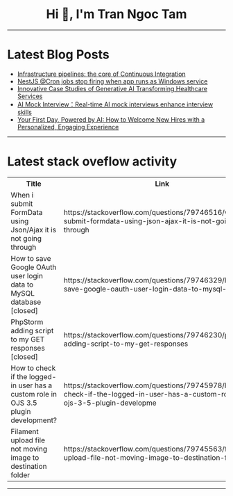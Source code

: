 <h1 align="center">Hi 👋, I'm Tran Ngoc Tam</h1>

---

# Latest Blog Posts 
<!-- BLOG-POST-LIST:START -->
- [Infrastructure pipelines: the core of Continuous Integration](https://dev.to/u11d/infrastructure-pipelines-the-core-of-continuous-integration-2emb)
- [NestJS @Cron jobs stop firing when app runs as Windows service](https://dev.to/dhil_rohith_ec2e0e9793ea6/nestjs-cron-jobs-stop-firing-when-app-runs-as-windows-service-49k0)
- [Innovative Case Studies of Generative AI Transforming Healthcare Services](https://dev.to/ravi_teja_4/innovative-case-studies-of-generative-ai-transforming-healthcare-services-1n39)
- [AI Mock Interview：Real-time AI mock interviews enhance interview skills](https://dev.to/jackm_345442a09fb53b/ai-mock-interviewreal-time-ai-mock-interviews-enhance-interview-skills-43b7)
- [Your First Day, Powered by AI: How to Welcome New Hires with a Personalized, Engaging Experience](https://dev.to/sonu_kumar_0b99b256a515bb/your-first-day-powered-by-ai-how-to-welcome-new-hires-with-a-personalized-engaging-experience-5a73)
<!-- BLOG-POST-LIST:END -->

---

# Latest stack oveflow activity
<table>
  <tr><th>Title</th><th>Link</th></tr>
  <!-- STACKOVERFLOW:START --><tr><td>When i submit FormData using Json/Ajax it is not going through</td><td>https://stackoverflow.com/questions/79746516/when-i-submit-formdata-using-json-ajax-it-is-not-going-through</td></tr><tr><td>How to save Google OAuth user login data to MySQL database [closed]</td><td>https://stackoverflow.com/questions/79746329/how-to-save-google-oauth-user-login-data-to-mysql-database</td></tr><tr><td>PhpStorm adding script to my GET responses [closed]</td><td>https://stackoverflow.com/questions/79746230/phpstorm-adding-script-to-my-get-responses</td></tr><tr><td>How to check if the logged-in user has a custom role in OJS 3.5 plugin development?</td><td>https://stackoverflow.com/questions/79745978/how-to-check-if-the-logged-in-user-has-a-custom-role-in-ojs-3-5-plugin-developme</td></tr><tr><td>Filament upload file not moving image to destination folder</td><td>https://stackoverflow.com/questions/79745563/filament-upload-file-not-moving-image-to-destination-folder</td></tr><!-- STACKOVERFLOW:END -->
</table>

---


